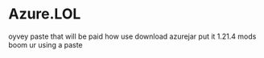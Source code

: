 # Azure.LOL
oyvey paste that will be paid
how use 
download azurejar put it 1.21.4 mods boom ur using a paste

